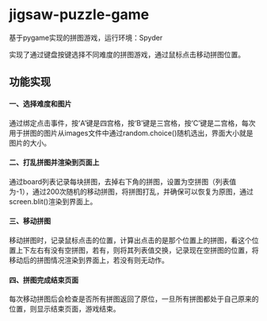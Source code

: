 # jigsaw-puzzle-game
基于pygame实现的拼图游戏，运行环境：Spyder

实现了通过键盘按键选择不同难度的拼图游戏，通过鼠标点击移动拼图位置。

## 功能实现

#### 一、选择难度和图片

通过绑定点击事件，按‘A’键是四宫格，按‘B’键是三宫格，按‘C’键是二宫格，每次用于拼图的图片从images文件中通过random.choice()随机选出，界面大小就是图片的大小。

#### 二、打乱拼图并渲染到页面上

通过board列表记录每块拼图，去掉右下角的拼图，设置为空拼图（列表值为-1），通过200次随机的移动拼图，将拼图打乱，并确保可以恢复为原图，通过screen.blit()渲染到界面上。

#### 三、移动拼图

移动拼图时，记录鼠标点击的位置，计算出点击的是那个位置上的拼图，看这个位置上下左右有没有空拼图，若有，则将其列表值交换，记录现在空拼图的位置，将移动后的拼图情况渲染到界面上，若没有则无动作。

#### 四、拼图完成结束页面

每次移动拼图后会检查是否所有拼图返回了原位，一旦所有拼图都处于自己原来的位置，则显示结束页面，游戏结束。
